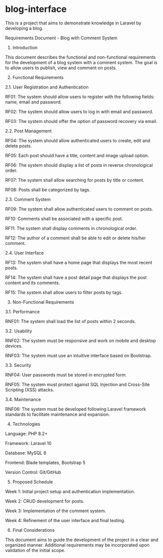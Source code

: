 # blog-interface
This is a project that aims to demonstrate knowledge in Laravel by developing a blog.

Requirements Document - Blog with Comment System

1. Introduction

This document describes the functional and non-functional requirements for the development of a blog system with a comment system. The goal is to allow users to publish, view and comment on posts.

2. Functional Requirements

2.1. User Registration and Authentication

RF01: The system should allow users to register with the following fields: name, email and password.

RF02: The system should allow users to log in with email and password.

RF03: The system should offer the option of password recovery via email.

2.2. Post Management

RF04: The system should allow authenticated users to create, edit and delete posts.

RF05: Each post should have a title, content and image upload option.

RF06: The system should display a list of posts in reverse chronological order.

RF07: The system shall allow searching for posts by title or content.

RF08: Posts shall be categorized by tags.

2.3. Comment System

RF09: The system shall allow authenticated users to comment on posts.

RF10: Comments shall be associated with a specific post.

RF11: The system shall display comments in chronological order.

RF12: The author of a comment shall be able to edit or delete his/her comment.

2.4. User Interface

RF13: The system shall have a home page that displays the most recent posts.

RF14: The system shall have a post detail page that displays the post content and its comments.

RF15: The system shall allow users to filter posts by tags.

3. Non-Functional Requirements

3.1. Performance

RNF01: The system shall load the list of posts within 2 seconds.

3.2. Usability

RNF02: The system must be responsive and work on mobile and desktop devices.

RNF03: The system must use an intuitive interface based on Bootstrap.

3.3. Security

RNF04: User passwords must be stored in encrypted form.

RNF05: The system must protect against SQL Injection and Cross-Site Scripting (XSS) attacks.

3.4. Maintenance

RNF06: The system must be developed following Laravel framework standards to facilitate maintenance and expansion.

4. Technologies

Language: PHP 8.2+

Framework: Laravel 10

Database: MySQL 8

Frontend: Blade templates, Bootstrap 5

Version Control: Git/GitHub

5. Proposed Schedule

Week 1: Initial project setup and authentication implementation.

Week 2: CRUD development for posts.

Week 3: Implementation of the comment system.

Week 4: Refinement of the user interface and final testing.

6. Final Considerations

This document aims to guide the development of the project in a clear and organized manner. Additional requirements may be incorporated upon validation of the initial scope.
